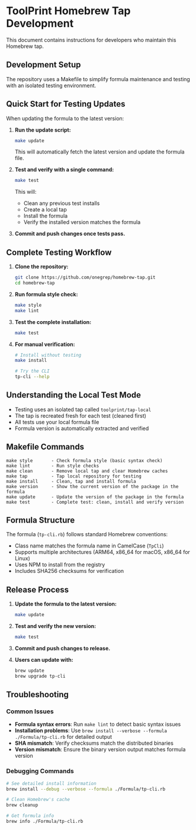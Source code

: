 # ToolPrint Homebrew Tap Development

This document contains instructions for developers who maintain this Homebrew tap.

## Development Setup

The repository uses a Makefile to simplify formula maintenance and testing with an isolated testing environment.

## Quick Start for Testing Updates

When updating the formula to the latest version:

1. **Run the update script:**
   ```bash
   make update
   ```
   This will automatically fetch the latest version and update the formula file.

2. **Test and verify with a single command:**
   ```bash
   make test
   ```
   
   This will:
   - Clean any previous test installs
   - Create a local tap
   - Install the formula
   - Verify the installed version matches the formula

3. **Commit and push changes once tests pass.**

## Complete Testing Workflow

1. **Clone the repository:**
   ```bash
   git clone https://github.com/onegrep/homebrew-tap.git
   cd homebrew-tap
   ```

2. **Run formula style check:**
   ```bash
   make style
   make lint
   ```

3. **Test the complete installation:**
   ```bash
   make test
   ```

4. **For manual verification:**
   ```bash
   # Install without testing
   make install
   
   # Try the CLI
   tp-cli --help
   ```

## Understanding the Local Test Mode

- Testing uses an isolated tap called `toolprint/tap-local`
- The tap is recreated fresh for each test (cleaned first)
- All tests use your local formula file
- Formula version is automatically extracted and verified

## Makefile Commands

```
make style       - Check formula style (basic syntax check)
make lint        - Run style checks
make clean       - Remove local tap and clear Homebrew caches
make tap         - Tap local repository for testing
make install     - Clean, tap and install formula
make version     - Show the current version of the package in the formula
make update      - Update the version of the package in the formula
make test        - Complete test: clean, install and verify version
```

## Formula Structure

The formula (`tp-cli.rb`) follows standard Homebrew conventions:

- Class name matches the formula name in CamelCase (`TpCli`)
- Supports multiple architectures (ARM64, x86_64 for macOS, x86_64 for Linux)
- Uses NPM to install from the registry
- Includes SHA256 checksums for verification

## Release Process

1. **Update the formula to the latest version:**
   ```bash
   make update
   ```

2. **Test and verify the new version:**
   ```bash
   make test
   ```

3. **Commit and push changes to release.**

4. **Users can update with:**
   ```bash
   brew update
   brew upgrade tp-cli
   ```

## Troubleshooting

### Common Issues

- **Formula syntax errors**: Run `make lint` to detect basic syntax issues
- **Installation problems**: Use `brew install --verbose --formula ./Formula/tp-cli.rb` for detailed output
- **SHA mismatch**: Verify checksums match the distributed binaries
- **Version mismatch**: Ensure the binary version output matches formula version

### Debugging Commands

```bash
# See detailed install information
brew install --debug --verbose --formula ./Formula/tp-cli.rb

# Clean Homebrew's cache
brew cleanup

# Get formula info
brew info ./Formula/tp-cli.rb
``` 